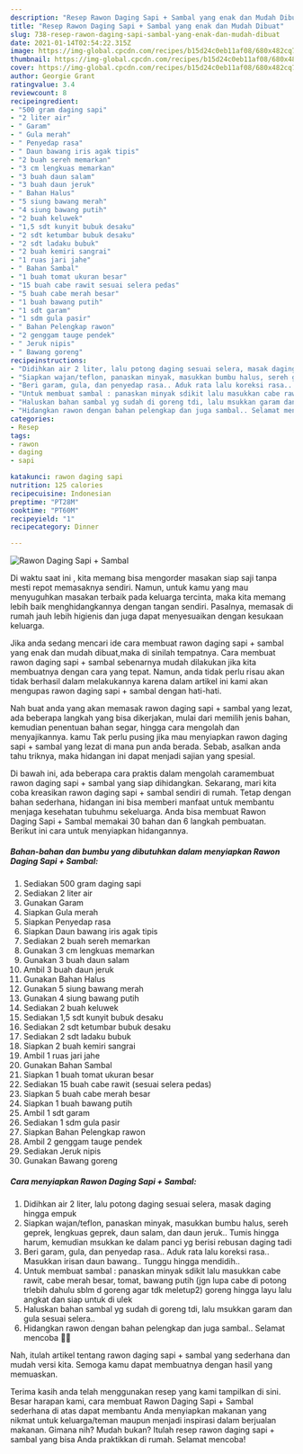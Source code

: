 ```yaml
---
description: "Resep Rawon Daging Sapi + Sambal yang enak dan Mudah Dibuat"
title: "Resep Rawon Daging Sapi + Sambal yang enak dan Mudah Dibuat"
slug: 738-resep-rawon-daging-sapi-sambal-yang-enak-dan-mudah-dibuat
date: 2021-01-14T02:54:22.315Z
image: https://img-global.cpcdn.com/recipes/b15d24c0eb11af08/680x482cq70/rawon-daging-sapi-sambal-foto-resep-utama.jpg
thumbnail: https://img-global.cpcdn.com/recipes/b15d24c0eb11af08/680x482cq70/rawon-daging-sapi-sambal-foto-resep-utama.jpg
cover: https://img-global.cpcdn.com/recipes/b15d24c0eb11af08/680x482cq70/rawon-daging-sapi-sambal-foto-resep-utama.jpg
author: Georgie Grant
ratingvalue: 3.4
reviewcount: 8
recipeingredient:
- "500 gram daging sapi"
- "2 liter air"
- " Garam"
- " Gula merah"
- " Penyedap rasa"
- " Daun bawang iris agak tipis"
- "2 buah sereh memarkan"
- "3 cm lengkuas memarkan"
- "3 buah daun salam"
- "3 buah daun jeruk"
- " Bahan Halus"
- "5 siung bawang merah"
- "4 siung bawang putih"
- "2 buah keluwek"
- "1,5 sdt kunyit bubuk desaku"
- "2 sdt ketumbar bubuk desaku"
- "2 sdt ladaku bubuk"
- "2 buah kemiri sangrai"
- "1 ruas jari jahe"
- " Bahan Sambal"
- "1 buah tomat ukuran besar"
- "15 buah cabe rawit sesuai selera pedas"
- "5 buah cabe merah besar"
- "1 buah bawang putih"
- "1 sdt garam"
- "1 sdm gula pasir"
- " Bahan Pelengkap rawon"
- "2 genggam tauge pendek"
- " Jeruk nipis"
- " Bawang goreng"
recipeinstructions:
- "Didihkan air 2 liter, lalu potong daging sesuai selera, masak daging hingga empuk"
- "Siapkan wajan/teflon, panaskan minyak, masukkan bumbu halus, sereh geprek, lengkuas geprek, daun salam, dan daun jeruk.. Tumis hingga harum, kemudian msukkan ke dalam panci yg berisi rebusan daging tadi"
- "Beri garam, gula, dan penyedap rasa.. Aduk rata lalu koreksi rasa.. Masukkan irisan daun bawang.. Tunggu hingga mendidih.."
- "Untuk membuat sambal : panaskan minyak sdikit lalu masukkan cabe rawit, cabe merah besar, tomat, bawang putih (jgn lupa cabe di potong trlebih dahulu sblm d goreng agar tdk meletup2) goreng hingga layu lalu angkat dan siap untuk di ulek"
- "Haluskan bahan sambal yg sudah di goreng tdi, lalu msukkan garam dan gula sesuai selera.."
- "Hidangkan rawon dengan bahan pelengkap dan juga sambal.. Selamat mencoba 🤤😍"
categories:
- Resep
tags:
- rawon
- daging
- sapi

katakunci: rawon daging sapi 
nutrition: 125 calories
recipecuisine: Indonesian
preptime: "PT28M"
cooktime: "PT60M"
recipeyield: "1"
recipecategory: Dinner

---
```



![Rawon Daging Sapi + Sambal](https://img-global.cpcdn.com/recipes/b15d24c0eb11af08/680x482cq70/rawon-daging-sapi-sambal-foto-resep-utama.jpg)

Di waktu  saat ini , kita memang bisa mengorder masakan siap saji tanpa mesti repot memasaknya sendiri. Namun, untuk kamu yang mau menyuguhkan masakan terbaik pada keluarga tercinta, maka kita memang lebih baik menghidangkannya dengan tangan sendiri. Pasalnya, memasak di rumah jauh lebih higienis dan juga dapat menyesuaikan dengan kesukaan keluarga.

Jika anda sedang mencari ide cara membuat rawon daging sapi + sambal yang enak dan mudah dibuat,maka di sinilah tempatnya. Cara membuat rawon daging sapi + sambal  sebenarnya mudah dilakukan jika kita membuatnya dengan cara yang tepat. Namun, anda tidak perlu risau akan tidak berhasil dalam melakukannya 
karena dalam artikel ini kami akan mengupas rawon daging sapi + sambal dengan hati-hati.  



Nah buat anda yang akan memasak rawon daging sapi + sambal yang lezat, ada beberapa langkah yang bisa dikerjakan, mulai dari memilih jenis bahan, kemudian penentuan bahan segar, hingga cara mengolah dan menyajikannya. kamu Tak perlu pusing jika mau menyiapkan rawon daging sapi + sambal yang lezat di mana pun anda berada. Sebab, asalkan anda  tahu triknya, maka hidangan ini dapat menjadi sajian yang spesial.

Di bawah ini, ada beberapa cara praktis  dalam mengolah caramembuat rawon daging sapi + sambal yang siap dihidangkan. Sekarang, mari kita coba kreasikan rawon daging sapi + sambal sendiri di rumah. Tetap dengan bahan sederhana, hidangan ini bisa memberi manfaat untuk membantu menjaga kesehatan tubuhmu sekeluarga. Anda bisa membuat Rawon Daging Sapi + Sambal memakai 30 bahan dan 6 langkah pembuatan. Berikut ini cara untuk menyiapkan hidangannya.

<!--inarticleads1-->

##### Bahan-bahan dan bumbu yang dibutuhkan dalam menyiapkan Rawon Daging Sapi + Sambal:

1. Sediakan 500 gram daging sapi
1. Sediakan 2 liter air
1. Gunakan  Garam
1. Siapkan  Gula merah
1. Siapkan  Penyedap rasa
1. Siapkan  Daun bawang iris agak tipis
1. Sediakan 2 buah sereh memarkan
1. Gunakan 3 cm lengkuas memarkan
1. Gunakan 3 buah daun salam
1. Ambil 3 buah daun jeruk
1. Gunakan  Bahan Halus
1. Gunakan 5 siung bawang merah
1. Gunakan 4 siung bawang putih
1. Sediakan 2 buah keluwek
1. Sediakan 1,5 sdt kunyit bubuk desaku
1. Sediakan 2 sdt ketumbar bubuk desaku
1. Sediakan 2 sdt ladaku bubuk
1. Siapkan 2 buah kemiri sangrai
1. Ambil 1 ruas jari jahe
1. Gunakan  Bahan Sambal
1. Siapkan 1 buah tomat ukuran besar
1. Sediakan 15 buah cabe rawit (sesuai selera pedas)
1. Siapkan 5 buah cabe merah besar
1. Siapkan 1 buah bawang putih
1. Ambil 1 sdt garam
1. Sediakan 1 sdm gula pasir
1. Siapkan  Bahan Pelengkap rawon
1. Ambil 2 genggam tauge pendek
1. Sediakan  Jeruk nipis
1. Gunakan  Bawang goreng




<!--inarticleads2-->

##### Cara menyiapkan Rawon Daging Sapi + Sambal:

1. Didihkan air 2 liter, lalu potong daging sesuai selera, masak daging hingga empuk
1. Siapkan wajan/teflon, panaskan minyak, masukkan bumbu halus, sereh geprek, lengkuas geprek, daun salam, dan daun jeruk.. Tumis hingga harum, kemudian msukkan ke dalam panci yg berisi rebusan daging tadi
1. Beri garam, gula, dan penyedap rasa.. Aduk rata lalu koreksi rasa.. Masukkan irisan daun bawang.. Tunggu hingga mendidih..
1. Untuk membuat sambal : panaskan minyak sdikit lalu masukkan cabe rawit, cabe merah besar, tomat, bawang putih (jgn lupa cabe di potong trlebih dahulu sblm d goreng agar tdk meletup2) goreng hingga layu lalu angkat dan siap untuk di ulek
1. Haluskan bahan sambal yg sudah di goreng tdi, lalu msukkan garam dan gula sesuai selera..
1. Hidangkan rawon dengan bahan pelengkap dan juga sambal.. Selamat mencoba 🤤😍




Nah, itulah artikel tentang  rawon daging sapi + sambal  yang sederhana dan mudah versi kita. Semoga kamu dapat membuatnya dengan hasil yang memuaskan. 

Terima kasih anda telah menggunakan resep yang kami tampilkan di sini. Besar harapan kami, cara membuat  Rawon Daging Sapi + Sambal sederhana di atas dapat membantu Anda menyiapkan makanan yang nikmat untuk keluarga/teman maupun menjadi inspirasi dalam berjualan makanan. Gimana nih? Mudah bukan? Itulah resep rawon daging sapi + sambal yang bisa Anda praktikkan di rumah. Selamat mencoba!

